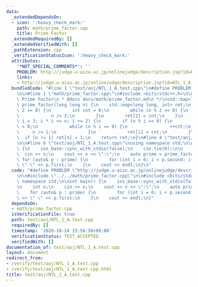 ```yaml
---
data:
  _extendedDependsOn:
  - icon: ':heavy_check_mark:'
    path: math/prime_factor.cpp
    title: Prime Factor
  _extendedRequiredBy: []
  _extendedVerifiedWith: []
  _pathExtension: cpp
  _verificationStatusIcon: ':heavy_check_mark:'
  attributes:
    '*NOT_SPECIAL_COMMENTS*': ''
    PROBLEM: http://judge.u-aizu.ac.jp/onlinejudge/description.jsp?id=NTL_1_A
    links:
    - http://judge.u-aizu.ac.jp/onlinejudge/description.jsp?id=NTL_1_A
  bundledCode: "#line 1 \"test/aoj/NTL_1_A.test.cpp\"\n#define PROBLEM \"http://judge.u-aizu.ac.jp/onlinejudge/description.jsp?id=NTL_1_A\"\
    \n\n#line 1 \"math/prime_factor.cpp\"\n#include <bits/stdc++.h>\n\n/*\n * @brief\
    \ Prime Factor\n * @docs docs/math/prime_factor.md\n */\nstd::map<long long, int>\
    \ prime_factor(long long n) {\n    std::map<long long, int> ret;\n    if (n %\
    \ 2 == 0) {\n        int cnt = 0;\n        while (n % 2 == 0) {\n            ++cnt;\n\
    \            n /= 2;\n        }\n        ret[2] = cnt;\n    }\n    for (long long\
    \ i = 3; i * i <= n; i += 2) {\n        if (n % i == 0) {\n            int cnt\
    \ = 0;\n            while (n % i == 0) {\n                ++cnt;\n           \
    \     n /= i;\n            }\n            ret[i] = cnt;\n        }\n    }\n  \
    \  if (n != 1) ret[n] = 1;\n    return ret;\n}\n#line 4 \"test/aoj/NTL_1_A.test.cpp\"\
    \n\n#line 6 \"test/aoj/NTL_1_A.test.cpp\"\nusing namespace std;\n\nint main()\
    \ {\n    ios_base::sync_with_stdio(false);\n    cin.tie(0);\n\n    int n;\n  \
    \  cin >> n;\n    cout << n << \":\";\n    auto prime = prime_factor(n);\n   \
    \ for (auto& p : prime) {\n        for (int i = 0; i < p.second; i++) cout <<\
    \ \" \" << p.first;\n    }\n    cout << endl;\n}\n"
  code: "#define PROBLEM \"http://judge.u-aizu.ac.jp/onlinejudge/description.jsp?id=NTL_1_A\"\
    \n\n#include \"../../math/prime_factor.cpp\"\n\n#include <bits/stdc++.h>\nusing\
    \ namespace std;\n\nint main() {\n    ios_base::sync_with_stdio(false);\n    cin.tie(0);\n\
    \n    int n;\n    cin >> n;\n    cout << n << \":\";\n    auto prime = prime_factor(n);\n\
    \    for (auto& p : prime) {\n        for (int i = 0; i < p.second; i++) cout\
    \ << \" \" << p.first;\n    }\n    cout << endl;\n}"
  dependsOn:
  - math/prime_factor.cpp
  isVerificationFile: true
  path: test/aoj/NTL_1_A.test.cpp
  requiredBy: []
  timestamp: '2020-10-24 15:56:56+09:00'
  verificationStatus: TEST_ACCEPTED
  verifiedWith: []
documentation_of: test/aoj/NTL_1_A.test.cpp
layout: document
redirect_from:
- /verify/test/aoj/NTL_1_A.test.cpp
- /verify/test/aoj/NTL_1_A.test.cpp.html
title: test/aoj/NTL_1_A.test.cpp
---
```

